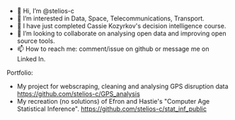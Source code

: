 - 👋 Hi, I’m @stelios-c
- 👀 I’m interested in Data, Space, Telecommunications, Transport. 
- 🌱 I have just completed Cassie Kozyrkov's decision intelligence course.
- 💞️ I’m looking to collaborate on analysing open data and improving open source tools.
- 📫 How to reach me: comment/issue on github or message me on Linked In.

Portfolio:
- My project for webscraping, cleaning and analysing GPS disruption data https://github.com/stelios-c/GPS_analysis
- My recreation (no solutions) of Efron and Hastie's "Computer Age Statistical Inference". https://github.com/stelios-c/stat_inf_public 
<!---
stelios-c/stelios-c is a ✨ special ✨ repository because its `README.md` (this file) appears on your GitHub profile.
You can click the Preview link to take a look at your changes.
--->

